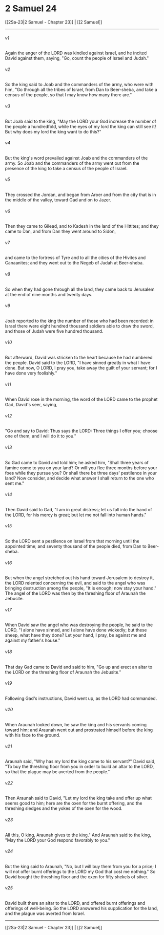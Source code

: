 # 2 Samuel 24

[[2Sa-23|2 Samuel - Chapter 23]] | [[2 Samuel]]
***

###### v1
Again the anger of the LORD was kindled against Israel, and he incited David against them, saying, "Go, count the people of Israel and Judah."
###### v2
So the king said to Joab and the commanders of the army, who were with him, "Go through all the tribes of Israel, from Dan to Beer-sheba, and take a census of the people, so that I may know how many there are."
###### v3
But Joab said to the king, "May the LORD your God increase the number of the people a hundredfold, while the eyes of my lord the king can still see it! But why does my lord the king want to do this?"
###### v4
But the king's word prevailed against Joab and the commanders of the army. So Joab and the commanders of the army went out from the presence of the king to take a census of the people of Israel.
###### v5
They crossed the Jordan, and began from Aroer and from the city that is in the middle of the valley, toward Gad and on to Jazer.
###### v6
Then they came to Gilead, and to Kadesh in the land of the Hittites; and they came to Dan, and from Dan they went around to Sidon,
###### v7
and came to the fortress of Tyre and to all the cities of the Hivites and Canaanites; and they went out to the Negeb of Judah at Beer-sheba.
###### v8
So when they had gone through all the land, they came back to Jerusalem at the end of nine months and twenty days.
###### v9
Joab reported to the king the number of those who had been recorded: in Israel there were eight hundred thousand soldiers able to draw the sword, and those of Judah were five hundred thousand.
###### v10
But afterward, David was stricken to the heart because he had numbered the people. David said to the LORD, "I have sinned greatly in what I have done. But now, O LORD, I pray you, take away the guilt of your servant; for I have done very foolishly."
###### v11
When David rose in the morning, the word of the LORD came to the prophet Gad, David's seer, saying,
###### v12
"Go and say to David: Thus says the LORD: Three things I offer you; choose one of them, and I will do it to you."
###### v13
So Gad came to David and told him; he asked him, "Shall three years of famine come to you on your land? Or will you flee three months before your foes while they pursue you? Or shall there be three days' pestilence in your land? Now consider, and decide what answer I shall return to the one who sent me."
###### v14
Then David said to Gad, "I am in great distress; let us fall into the hand of the LORD, for his mercy is great; but let me not fall into human hands."
###### v15
So the LORD sent a pestilence on Israel from that morning until the appointed time; and seventy thousand of the people died, from Dan to Beer-sheba.
###### v16
But when the angel stretched out his hand toward Jerusalem to destroy it, the LORD relented concerning the evil, and said to the angel who was bringing destruction among the people, "It is enough; now stay your hand." The angel of the LORD was then by the threshing floor of Araunah the Jebusite.
###### v17
When David saw the angel who was destroying the people, he said to the LORD, "I alone have sinned, and I alone have done wickedly; but these sheep, what have they done? Let your hand, I pray, be against me and against my father's house."
###### v18
That day Gad came to David and said to him, "Go up and erect an altar to the LORD on the threshing floor of Araunah the Jebusite."
###### v19
Following Gad's instructions, David went up, as the LORD had commanded.
###### v20
When Araunah looked down, he saw the king and his servants coming toward him; and Araunah went out and prostrated himself before the king with his face to the ground.
###### v21
Araunah said, "Why has my lord the king come to his servant?" David said, "To buy the threshing floor from you in order to build an altar to the LORD, so that the plague may be averted from the people."
###### v22
Then Araunah said to David, "Let my lord the king take and offer up what seems good to him; here are the oxen for the burnt offering, and the threshing sledges and the yokes of the oxen for the wood.
###### v23
All this, O king, Araunah gives to the king." And Araunah said to the king, "May the LORD your God respond favorably to you."
###### v24
But the king said to Araunah, "No, but I will buy them from you for a price; I will not offer burnt offerings to the LORD my God that cost me nothing." So David bought the threshing floor and the oxen for fifty shekels of silver.
###### v25
David built there an altar to the LORD, and offered burnt offerings and offerings of well-being. So the LORD answered his supplication for the land, and the plague was averted from Israel.

***

[[2Sa-23|2 Samuel - Chapter 23]] | [[2 Samuel]]
